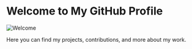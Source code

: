 # Welcome to My GitHub Profile

![Welcome](https://capsule-render.vercel.app/api?type=venom&height=300&color=gradient&text=Welcome%20User)

Here you can find my projects, contributions, and more about my work.
